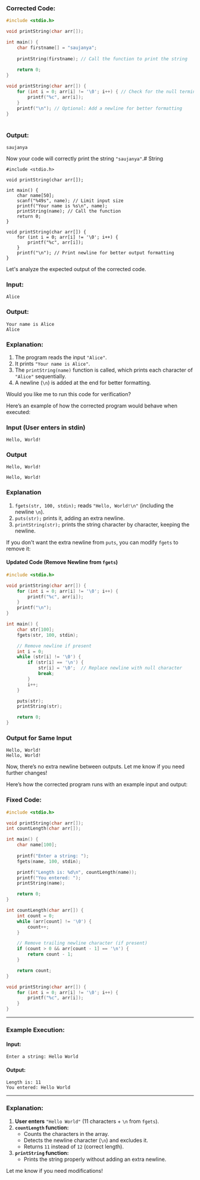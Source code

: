 
### Corrected Code:
```c
#include <stdio.h>

void printString(char arr[]);

int main() {
    char firstname[] = "saujanya";
    
    printString(firstname); // Call the function to print the string
    
    return 0;
}

void printString(char arr[]) {
    for (int i = 0; arr[i] != '\0'; i++) { // Check for the null terminator
        printf("%c", arr[i]);
    }
    printf("\n"); // Optional: Add a newline for better formatting
}
```

#
### Output:
```
saujanya
``` 

Now your code will correctly print the string `"saujanya"`.# String

```
#include <stdio.h>

void printString(char arr[]);

int main() {
    char name[50];
    scanf("%49s", name); // Limit input size
    printf("Your name is %s\n", name);
    printString(name); // Call the function
    return 0;
}

void printString(char arr[]) {
    for (int i = 0; arr[i] != '\0'; i++) {
        printf("%c", arr[i]);
    }
    printf("\n"); // Print newline for better output formatting
}

```
Let's analyze the expected output of the corrected code.

### **Input:**
```
Alice
```

### **Output:**
```
Your name is Alice
Alice
```

### **Explanation:**
1. The program reads the input `"Alice"`.
2. It prints `"Your name is Alice"`.
3. The `printString(name)` function is called, which prints each character of `"Alice"` sequentially.
4. A newline (`\n`) is added at the end for better formatting.

Would you like me to run this code for verification?

Here’s an example of how the corrected program would behave when executed:

### **Input (User enters in stdin)**
```
Hello, World!
```

### **Output**
```
Hello, World!

Hello, World!
```

### **Explanation**
1. `fgets(str, 100, stdin);` reads `"Hello, World!\n"` (including the newline `\n`).
2. `puts(str);` prints it, adding an extra newline.
3. `printString(str);` prints the string character by character, keeping the newline.

If you don't want the extra newline from `puts`, you can modify `fgets` to remove it:

#### **Updated Code (Remove Newline from `fgets`)**
```c
#include <stdio.h>

void printString(char arr[]) {
    for (int i = 0; arr[i] != '\0'; i++) {
        printf("%c", arr[i]);
    }
    printf("\n");
}

int main() {
    char str[100];
    fgets(str, 100, stdin);

    // Remove newline if present
    int i = 0;
    while (str[i] != '\0') {
        if (str[i] == '\n') {
            str[i] = '\0';  // Replace newline with null character
            break;
        }
        i++;
    }

    puts(str);
    printString(str);

    return 0;
}
```

### **Output for Same Input**
```
Hello, World!
Hello, World!
```

Now, there’s no extra newline between outputs. Let me know if you need further changes!



Here’s how the corrected program runs with an example input and output:  

### **Fixed Code:**  
```c
#include <stdio.h>

void printString(char arr[]); 
int countLength(char arr[]);

int main() {
    char name[100];
    
    printf("Enter a string: ");
    fgets(name, 100, stdin);

    printf("Length is: %d\n", countLength(name));
    printf("You entered: ");
    printString(name);

    return 0;
}

int countLength(char arr[]) {
    int count = 0;
    while (arr[count] != '\0') {
        count++;
    }

    // Remove trailing newline character (if present)
    if (count > 0 && arr[count - 1] == '\n') {
        return count - 1;
    }

    return count;
}

void printString(char arr[]) {
    for (int i = 0; arr[i] != '\0'; i++) {
        printf("%c", arr[i]);
    }
}
```

---

### **Example Execution:**  
#### **Input:**  
```
Enter a string: Hello World
```

#### **Output:**  
```
Length is: 11
You entered: Hello World
```

---

### **Explanation:**
1. **User enters** `"Hello World"` (11 characters + `\n` from `fgets`).
2. **`countLength` function:**  
   - Counts the characters in the array.
   - Detects the newline character (`\n`) and excludes it.
   - Returns `11` instead of `12` (correct length).
3. **`printString` function:**  
   - Prints the string properly without adding an extra newline.  

Let me know if you need modifications!
